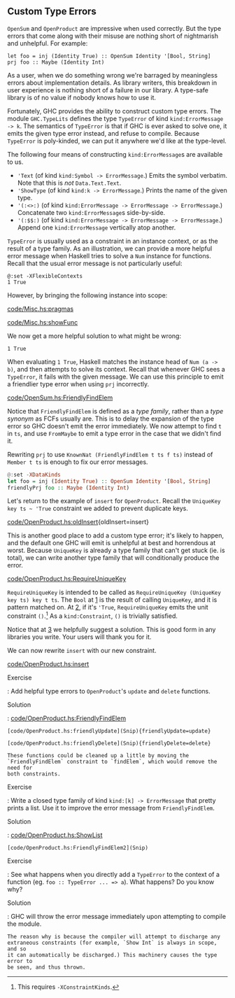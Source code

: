 ## Custom Type Errors

`OpenSum` and `OpenProduct` are impressive when used correctly. But the type
errors that come along with their misuse are nothing short of nightmarish and
unhelpful. For example:

```{ghci=code/OpenSum.hs}
let foo = inj (Identity True) :: OpenSum Identity '[Bool, String]
prj foo :: Maybe (Identity Int)
```

As a user, when we do something wrong we're barraged by meaningless errors about
implementation details. As library writers, this breakdown in user experience is
nothing short of a failure in our library. A type-safe library is of no value if
nobody knows how to use it.

Fortunately, GHC provides the ability to construct custom type errors. The
module `GHC.TypeLits` defines the type `TypeError` of kind `kind:ErrorMessage ->
k`.  The semantics of `TypeError` is that if GHC is ever asked to solve one, it
emits the given type error instead, and refuse to compile. Because `TypeError`
is poly-kinded, we can put it anywhere we'd like at the type-level.

The following four means of constructing `kind:ErrorMessage`s are available to
us.

* `'Text` (of kind `kind:Symbol -> ErrorMessage`.) Emits the symbol verbatim.
  Note that this is *not* `Data.Text.Text`.
* `'ShowType` (of kind `kind:k -> ErrorMessage`.) Prints the name of the given
  type.
* `'(:<>:)` (of kind `kind:ErrorMessage -> ErrorMessage -> ErrorMessage`.)
  Concatenate two `kind:ErrorMessage`s side-by-side.
* `'(:$$:)` (of kind `kind:ErrorMessage -> ErrorMessage -> ErrorMessage`.)
  Append one `kind:ErrorMessage` vertically atop another.

`TypeError` is usually used as a constraint in an instance context, or as the
result of a type family. As an illustration, we can provide a more helpful error
message when Haskell tries to solve a `Num` instance for functions. Recall that
the usual error message is not particularly useful:

```{ghci=code/OpenProduct.hs}
@:set -XFlexibleContexts
1 True
```

However, by bringing the following instance into scope:

[code/Misc.hs:pragmas](Snip)

[code/Misc.hs:showFunc](Snip)

We now get a more helpful solution to what might be wrong:

```{ghci=code/Misc.hs}
1 True
```

When evaluating `1 True`, Haskell matches the instance head of `Num (a -> b)`,
and then attempts to solve its context. Recall that whenever GHC sees a
`TypeError`, it fails with the given message. We can use this principle to emit
a friendlier type error when using `prj` incorrectly.

[code/OpenSum.hs:FriendlyFindElem](Snip)

Notice that `FriendlyFindElem` is defined as a *type family*, rather than a
*type synonym* as FCFs usually are. This is to delay the expansion of the type
error so GHC doesn't emit the error immediately. We now attempt to find `t` in
`ts`, and use `FromMaybe` to emit a type error in the case that we didn't find
it.

Rewriting `prj` to use `KnownNat (FriendlyFindElem t ts f ts)` instead of
`Member t ts` is enough to fix our error messages.

```{ghci=code/OpenSum.hs replace="friendlyPrj=prj"}
@:set -XDataKinds
let foo = inj (Identity True) :: OpenSum Identity '[Bool, String]
friendlyPrj foo :: Maybe (Identity Int)
```

Let's return to the example of `insert` for `OpenProduct`. Recall the `UniqueKey
key ts ~ 'True` constraint we added to prevent duplicate keys.

[code/OpenProduct.hs:oldInsert](Snip){oldInsert=insert}

This is another good place to add a custom type error; it's likely to happen,
and the default one GHC will emit is unhelpful at best and horrendous at worst.
Because `UniqueKey` is already a type family that can't get stuck (ie. is
total), we can write another type family that will conditionally produce the
error.

[code/OpenProduct.hs:RequireUniqueKey](Snip)

`RequireUniqueKey` is intended to be called as `RequireUniqueKey (UniqueKey key
ts) key t ts`. The `Bool` at [1](Ann) is the result of calling `UniqueKey`, and
it is pattern matched on. At [2](Ann), if it's `'True`, `RequireUniqueKey` emits
the unit constraint `()`.[^requires-constraintkinds] As a `kind:Constraint`,
`()` is trivially satisfied.

[^requires-constraintkinds]: This requires `-XConstraintKinds`.

Notice that at [3](Ann) we helpfully suggest a solution. This is good form in
any libraries you write. Your users will thank you for it.

We can now rewrite `insert` with our new constraint.

[code/OpenProduct.hs:insert](Snip)

Exercise

:   Add helpful type errors to `OpenProduct`'s `update` and `delete` functions.

Solution

:   [code/OpenProduct.hs:FriendlyFindElem](Snip)

    [code/OpenProduct.hs:friendlyUpdate](Snip){friendlyUpdate=update}

    [code/OpenProduct.hs:friendlyDelete](Snip){friendlyDelete=delete}

    These functions could be cleaned up a little by moving the
    `FriendlyFindElem` constraint to `findElem`, which would remove the need for
    both constraints.


Exercise

:   Write a closed type family of kind `kind:[k] -> ErrorMessage` that pretty
    prints a list. Use it to improve the error message from `FriendlyFindElem`.

Solution

:   [code/OpenProduct.hs:ShowList](Snip)

    [code/OpenProduct.hs:FriendlyFindElem2](Snip)


Exercise

:   See what happens when you directly add a `TypeError` to the context of a
    function (eg. `foo :: TypeError ... => a`). What happens? Do you know why?

Solution

:   GHC will throw the error message immediately upon attempting to compile the
    module.

    The reason why is because the compiler will attempt to discharge any
    extraneous constraints (for example, `Show Int` is always in scope, and so
    it can automatically be discharged.) This machinery causes the type error to
    be seen, and thus thrown.

